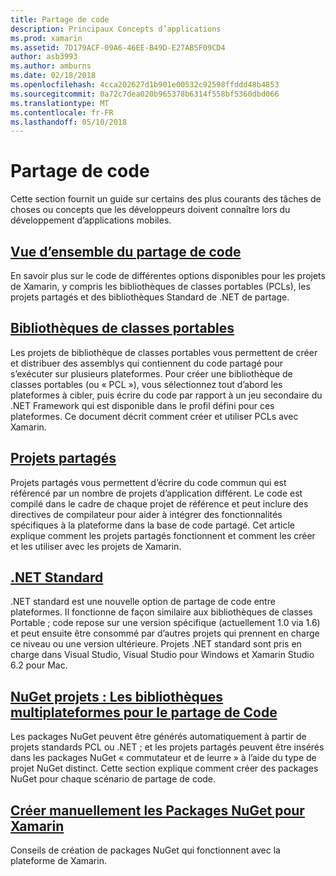 ```yaml
---
title: Partage de code
description: Principaux Concepts d’applications
ms.prod: xamarin
ms.assetid: 7D179ACF-09A6-46EE-B49D-E27AB5F09CD4
author: asb3993
ms.author: amburns
ms.date: 02/18/2018
ms.openlocfilehash: 4cca202627d1b901e00532c92598ffddd48b4853
ms.sourcegitcommit: 0a72c7dea020b965378b6314f558bf5360dbd066
ms.translationtype: MT
ms.contentlocale: fr-FR
ms.lasthandoff: 05/10/2018
---
```

# <a name="sharing-code"></a>Partage de code

Cette section fournit un guide sur certains des plus courants des tâches de choses ou concepts que les développeurs doivent connaître lors du développement d’applications mobiles.

## <a name="code-sharing-overviewcode-sharingmd"></a>[Vue d’ensemble du partage de code](code-sharing.md)

En savoir plus sur le code de différentes options disponibles pour les projets de Xamarin, y compris les bibliothèques de classes portables (PCLs), les projets partagés et des bibliothèques Standard de .NET de partage.


##  <a name="portable-class-librariescross-platformapp-fundamentalspclmd"></a>[Bibliothèques de classes portables](~/cross-platform/app-fundamentals/pcl.md)

Les projets de bibliothèque de classes portables vous permettent de créer et distribuer des assemblys qui contiennent du code partagé pour s’exécuter sur plusieurs plateformes. Pour créer une bibliothèque de classes portables (ou « PCL »), vous sélectionnez tout d’abord les plateformes à cibler, puis écrire du code par rapport à un jeu secondaire du .NET Framework qui est disponible dans le profil défini pour ces plateformes. Ce document décrit comment créer et utiliser PCLs avec Xamarin.

##  <a name="shared-projectscross-platformapp-fundamentalsshared-projectsmd"></a>[Projets partagés](~/cross-platform/app-fundamentals/shared-projects.md)

Projets partagés vous permettent d’écrire du code commun qui est référencé par un nombre de projets d’application différent. Le code est compilé dans le cadre de chaque projet de référence et peut inclure des directives de compilateur pour aider à intégrer des fonctionnalités spécifiques à la plateforme dans la base de code partagé. Cet article explique comment les projets partagés fonctionnent et comment les créer et les utiliser avec les projets de Xamarin.

##  <a name="net-standardcross-platformapp-fundamentalsnet-standardmd"></a>[.NET Standard](~/cross-platform/app-fundamentals/net-standard.md)

.NET standard est une nouvelle option de partage de code entre plateformes. Il fonctionne de façon similaire aux bibliothèques de classes Portable ; code repose sur une version spécifique (actuellement 1.0 via 1.6) et peut ensuite être consommé par d’autres projets qui prennent en charge ce niveau ou une version ultérieure. Projets .NET standard sont pris en charge dans Visual Studio, Visual Studio pour Windows et Xamarin Studio 6.2 pour Mac.

##  <a name="nuget-projects-multiplatform-libraries-for-code-sharingcross-platformapp-fundamentalsnuget-multiplatform-librariesindexmd"></a>[NuGet projets : Les bibliothèques multiplateformes pour le partage de Code](~/cross-platform/app-fundamentals/nuget-multiplatform-libraries/index.md)

Les packages NuGet peuvent être générés automatiquement à partir de projets standards PCL ou .NET ; et les projets partagés peuvent être insérés dans les packages NuGet « commutateur et de leurre » à l’aide du type de projet NuGet distinct. Cette section explique comment créer des packages NuGet pour chaque scénario de partage de code.

##  <a name="manually-creating-nuget-packages-for-xamarincross-platformapp-fundamentalsnuget-manualmd"></a>[Créer manuellement les Packages NuGet pour Xamarin](~/cross-platform/app-fundamentals/nuget-manual.md)

Conseils de création de packages NuGet qui fonctionnent avec la plateforme de Xamarin.
